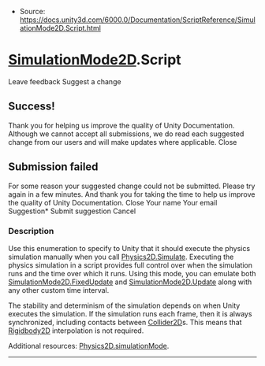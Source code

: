* Source: https://docs.unity3d.com/6000.0/Documentation/ScriptReference/SimulationMode2D.Script.html

#  [SimulationMode2D](https://docs.unity3d.com/6000.0/Documentation/ScriptReference/SimulationMode2D.html).Script
Leave feedback
Suggest a change
## Success!
Thank you for helping us improve the quality of Unity Documentation. Although we cannot accept all submissions, we do read each suggested change from our users and will make updates where applicable.
Close
## Submission failed
For some reason your suggested change could not be submitted. Please <a>try again</a> in a few minutes. And thank you for taking the time to help us improve the quality of Unity Documentation.
Close
Your name Your email Suggestion* Submit suggestion
Cancel
### Description
Use this enumeration to specify to Unity that it should execute the physics simulation manually when you call [Physics2D.Simulate](https://docs.unity3d.com/6000.0/Documentation/ScriptReference/Physics2D.Simulate.html).
Executing the physics simulation in a script provides full control over when the simulation runs and the time over which it runs. Using this mode, you can emulate both [SimulationMode2D.FixedUpdate](https://docs.unity3d.com/6000.0/Documentation/ScriptReference/SimulationMode2D.FixedUpdate.html) and [SimulationMode2D.Update](https://docs.unity3d.com/6000.0/Documentation/ScriptReference/SimulationMode2D.Update.html) along with any other custom time interval.  
  
The stability and determinism of the simulation depends on when Unity executes the simulation. If the simulation runs each frame, then it is always synchronized, including contacts between [Collider2D](https://docs.unity3d.com/6000.0/Documentation/ScriptReference/Collider2D.html)s. This means that [Rigidbody2D](https://docs.unity3d.com/6000.0/Documentation/ScriptReference/Rigidbody2D.html) interpolation is not required.  
  
Additional resources: [Physics2D.simulationMode](https://docs.unity3d.com/6000.0/Documentation/ScriptReference/Physics2D-simulationMode.html).
* * *
